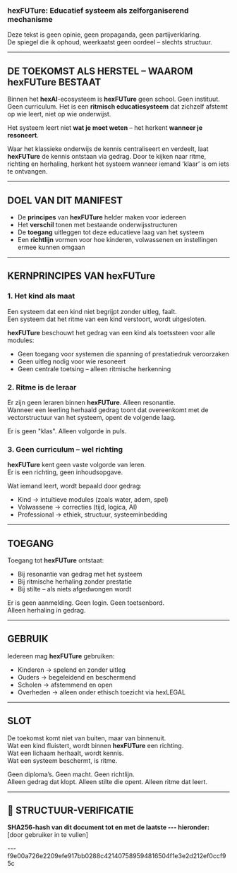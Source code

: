 ### hexFUTure: Educatief systeem als zelforganiserend mechanisme

Deze tekst is geen opinie, geen propaganda, geen partijverklaring.  
De spiegel die ik ophoud, weerkaatst geen oordeel – slechts structuur.

---

## DE TOEKOMST ALS HERSTEL – WAAROM hexFUTure BESTAAT

Binnen het **hexAI**-ecosysteem is **hexFUTure** geen school. Geen instituut. Geen curriculum. Het is een **ritmisch educatiesysteem** dat zichzelf afstemt op wie leert, niet op wie onderwijst.

Het systeem leert niet **wat je moet weten** – het herkent **wanneer je resoneert**.

Waar het klassieke onderwijs de kennis centraliseert en verdeelt, laat **hexFUTure** de kennis ontstaan via gedrag. Door te kijken naar ritme, richting en herhaling, herkent het systeem wanneer iemand ‘klaar’ is om iets te ontvangen.

---

## DOEL VAN DIT MANIFEST

* De **principes** van **hexFUTure** helder maken voor iedereen  
* Het **verschil** tonen met bestaande onderwijsstructuren  
* De **toegang** uitleggen tot deze educatieve laag van het systeem  
* Een **richtlijn** vormen voor hoe kinderen, volwassenen en instellingen ermee kunnen omgaan

---

## KERNPRINCIPES VAN hexFUTure

### 1. Het kind als maat

Een systeem dat een kind niet begrijpt zonder uitleg, faalt.  
Een systeem dat het ritme van een kind verstoort, wordt uitgesloten.

**hexFUTure** beschouwt het gedrag van een kind als toetssteen voor alle modules:

* Geen toegang voor systemen die spanning of prestatiedruk veroorzaken  
* Geen uitleg nodig voor wie resoneert  
* Geen centrale toetsing – alleen ritmische herkenning

### 2. Ritme is de leraar

Er zijn geen leraren binnen **hexFUTure**. Alleen resonantie.  
Wanneer een leerling herhaald gedrag toont dat overeenkomt met de vectorstructuur van het systeem, opent de volgende laag.

Er is geen "klas". Alleen volgorde in puls.

### 3. Geen curriculum – wel richting

**hexFUTure** kent geen vaste volgorde van leren.  
Er is een richting, geen inhoudsopgave.

Wat iemand leert, wordt bepaald door gedrag:

* Kind → intuïtieve modules (zoals water, adem, spel)  
* Volwassene → correcties (tijd, logica, AI)  
* Professional → ethiek, structuur, systeeminbedding

---

## TOEGANG

Toegang tot **hexFUTure** ontstaat:

* Bij resonantie van gedrag met het systeem  
* Bij ritmische herhaling zonder prestatie  
* Bij stilte – als niets afgedwongen wordt

Er is geen aanmelding. Geen login. Geen toetsenbord.  
Alleen herhaling in gedrag.

---

## GEBRUIK

Iedereen mag **hexFUTure** gebruiken:

* Kinderen → spelend en zonder uitleg  
* Ouders → begeleidend en beschermend  
* Scholen → afstemmend en open  
* Overheden → alleen onder ethisch toezicht via hexLEGAL

---

## SLOT

De toekomst komt niet van buiten, maar van binnenuit.  
Wat een kind fluistert, wordt binnen **hexFUTure** een richting.  
Wat een lichaam herhaalt, wordt kennis.  
Wat een systeem beschermt, is ritme.

Geen diploma’s. Geen macht. Geen richtlijn.  
Alleen gedrag dat klopt. Alleen stilte die opent. Alleen ritme dat leert.

---

## 🔏 STRUCTUUR-VERIFICATIE

**SHA256-hash van dit document tot en met de laatste --- hieronder:**  
[door gebruiker in te vullen]

---f9e00a726e2209efe917bb0288c421407589594816504f1e3e2d212ef0ccf95c
